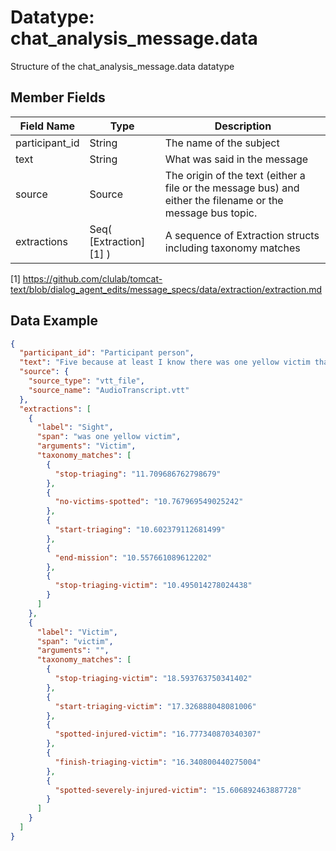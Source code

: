 # Datatype: chat_analysis_message.data 

Structure of the chat_analysis_message.data datatype


## Member Fields

| Field Name | Type | Description
| --- | --- | --- |
| participant_id | String | The name of the subject
| text | String | What was said in the message
| source | Source | The origin of the text (either a file or the message bus) and either the filename or the message bus topic.
| extractions | Seq( [Extraction][1] ) | A sequence of Extraction structs including taxonomy matches


[1] https://github.com/clulab/tomcat-text/blob/dialog_agent_edits/message_specs/data/extraction/extraction.md

## Data Example
```json
{
  "participant_id": "Participant person",
  "text": "Five because at least I know there was one yellow victim that died so",
  "source": {
    "source_type": "vtt_file",
    "source_name": "AudioTranscript.vtt"
  },
  "extractions": [
    {
      "label": "Sight",
      "span": "was one yellow victim",
      "arguments": "Victim",
      "taxonomy_matches": [
        {
          "stop-triaging": "11.709686762798679"
        },
        {
          "no-victims-spotted": "10.767969549025242"
        },
        {
          "start-triaging": "10.602379112681499"
        },
        {
          "end-mission": "10.557661089612202"
        },
        {
          "stop-triaging-victim": "10.495014278024438"
        }
      ]
    },
    {
      "label": "Victim",
      "span": "victim",
      "arguments": "",
      "taxonomy_matches": [
        {
          "stop-triaging-victim": "18.593763750341402"
        },
        {
          "start-triaging-victim": "17.326888048081006"
        },
        {
          "spotted-injured-victim": "16.777340870340307"
        },
        {
          "finish-triaging-victim": "16.340800440275004"
        },
        {
          "spotted-severely-injured-victim": "15.606892463887728"
        }
      ]
    }
  ]
}
```
